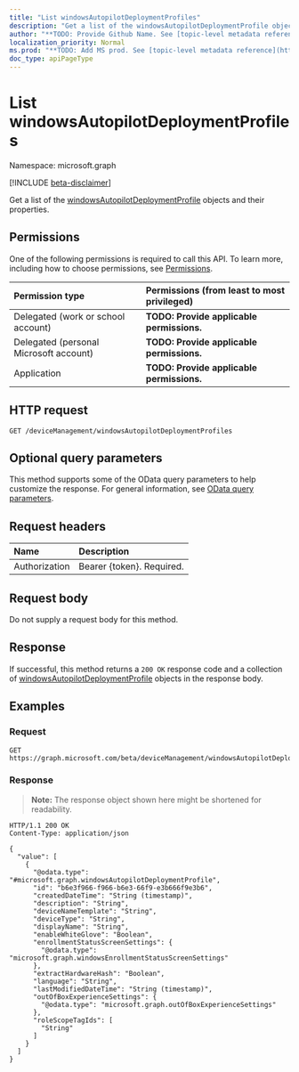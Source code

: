 ```yaml
---
title: "List windowsAutopilotDeploymentProfiles"
description: "Get a list of the windowsAutopilotDeploymentProfile objects and their properties."
author: "**TODO: Provide Github Name. See [topic-level metadata reference](https://msgo.azurewebsites.net/add/document/guidelines/metadata.html#topic-level-metadata)**"
localization_priority: Normal
ms.prod: "**TODO: Add MS prod. See [topic-level metadata reference](https://msgo.azurewebsites.net/add/document/guidelines/metadata.html#topic-level-metadata)**"
doc_type: apiPageType
---
```


# List windowsAutopilotDeploymentProfiles
Namespace: microsoft.graph

[!INCLUDE [beta-disclaimer](../../includes/beta-disclaimer.md)]

Get a list of the [windowsAutopilotDeploymentProfile](../resources/windowsautopilotdeploymentprofile.md) objects and their properties.

## Permissions
One of the following permissions is required to call this API. To learn more, including how to choose permissions, see [Permissions](/graph/permissions-reference).

|Permission type|Permissions (from least to most privileged)|
|:---|:---|
|Delegated (work or school account)|**TODO: Provide applicable permissions.**|
|Delegated (personal Microsoft account)|**TODO: Provide applicable permissions.**|
|Application|**TODO: Provide applicable permissions.**|

## HTTP request

<!-- {
  "blockType": "ignored"
}
-->
``` http
GET /deviceManagement/windowsAutopilotDeploymentProfiles
```

## Optional query parameters
This method supports some of the OData query parameters to help customize the response. For general information, see [OData query parameters](/graph/query-parameters).

## Request headers
|Name|Description|
|:---|:---|
|Authorization|Bearer {token}. Required.|

## Request body
Do not supply a request body for this method.

## Response

If successful, this method returns a `200 OK` response code and a collection of [windowsAutopilotDeploymentProfile](../resources/windowsautopilotdeploymentprofile.md) objects in the response body.

## Examples

### Request
<!-- {
  "blockType": "request",
  "name": "list_windowsautopilotdeploymentprofile"
}
-->
``` http
GET https://graph.microsoft.com/beta/deviceManagement/windowsAutopilotDeploymentProfiles
```


### Response
>**Note:** The response object shown here might be shortened for readability.
<!-- {
  "blockType": "response",
  "truncated": true,
  "@odata.type": "Collection(microsoft.graph.windowsAutopilotDeploymentProfile)"
}
-->
``` http
HTTP/1.1 200 OK
Content-Type: application/json

{
  "value": [
    {
      "@odata.type": "#microsoft.graph.windowsAutopilotDeploymentProfile",
      "id": "b6e3f966-f966-b6e3-66f9-e3b666f9e3b6",
      "createdDateTime": "String (timestamp)",
      "description": "String",
      "deviceNameTemplate": "String",
      "deviceType": "String",
      "displayName": "String",
      "enableWhiteGlove": "Boolean",
      "enrollmentStatusScreenSettings": {
        "@odata.type": "microsoft.graph.windowsEnrollmentStatusScreenSettings"
      },
      "extractHardwareHash": "Boolean",
      "language": "String",
      "lastModifiedDateTime": "String (timestamp)",
      "outOfBoxExperienceSettings": {
        "@odata.type": "microsoft.graph.outOfBoxExperienceSettings"
      },
      "roleScopeTagIds": [
        "String"
      ]
    }
  ]
}
```

